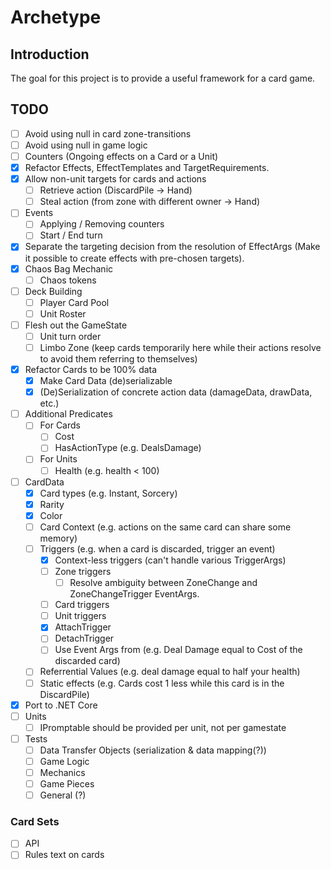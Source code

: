 # Archetype

## Introduction
The goal for this project is to provide a useful framework for a card game.

## TODO
- [ ] Avoid using null in card zone-transitions
- [ ] Avoid using null in game logic
- [ ] Counters (Ongoing effects on a Card or a Unit)
- [x] Refactor Effects, EffectTemplates and TargetRequirements.
- [x] Allow non-unit targets for cards and actions
	- [ ] Retrieve action (DiscardPile -> Hand)
	- [ ] Steal action (from zone with different owner -> Hand)
- [ ] Events
	- [ ] Applying / Removing counters
	- [ ] Start / End turn
- [x] Separate the targeting decision from the resolution of EffectArgs (Make it possible to create effects with pre-chosen targets).
- [x] Chaos Bag Mechanic
	- [ ] Chaos tokens
- [ ] Deck Building
	- [ ] Player Card Pool
	- [ ] Unit Roster
- [ ] Flesh out the GameState
	- [ ] Unit turn order
	- [ ] Limbo Zone (keep cards temporarily here while their actions resolve to avoid them referring to themselves)
- [x] Refactor Cards to be 100% data
	- [x] Make Card Data (de)serializable
	- [x] (De)Serialization of concrete action data (damageData, drawData, etc.)
- [ ] Additional Predicates
	- [ ] For Cards
		- [ ] Cost
		- [ ] HasActionType (e.g. DealsDamage)
	- [ ] For Units
		- [ ] Health (e.g. health < 100)
- [ ] CardData
	- [x] Card types (e.g. Instant, Sorcery)
	- [x] Rarity
	- [x] Color
	- [ ] Card Context (e.g. actions on the same card can share some memory)
	- [ ] Triggers (e.g. when a card is discarded, trigger an event)
		- [x] Context-less triggers (can't handle various TriggerArgs)
		- [ ] Zone triggers
			- [ ] Resolve ambiguity between ZoneChange and ZoneChangeTrigger EventArgs.
		- [ ] Card triggers
		- [ ] Unit triggers
		- [x] AttachTrigger
		- [ ] DetachTrigger
		- [ ] Use Event Args from (e.g. Deal Damage equal to Cost of the discarded card)
	- [ ] Referrential Values (e.g. deal damage equal to half your health)
	- [ ] Static effects (e.g. Cards cost 1 less while this card is in the DiscardPile)
- [x] Port to .NET Core
- [ ] Units
	- [ ] IPromptable should be provided per unit, not per gamestate
- [ ] Tests
	- [ ] Data Transfer Objects (serialization & data mapping(?))
	- [ ] Game Logic
	- [ ] Mechanics
	- [ ] Game Pieces
	- [ ] General (?)
### Card Sets
- [ ] API
- [ ] Rules text on cards